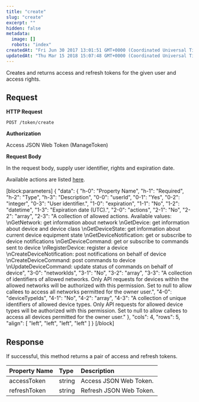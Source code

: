 ```yaml
---
title: "create"
slug: "create"
excerpt: ""
hidden: false
metadata: 
  image: []
  robots: "index"
createdAt: "Fri Jun 30 2017 13:01:51 GMT+0000 (Coordinated Universal Time)"
updatedAt: "Thu Mar 15 2018 15:07:48 GMT+0000 (Coordinated Universal Time)"
---
```

Creates and returns access and refresh tokens for the given user and access rights.

## Request

**HTTP Request**

```text
POST /token/create
```

**Authorization**

Access JSON Web Token (ManageToken)

**Request Body**

In the request body, supply user identifier, rights and expiration date.

Available actions are listed [here](doc:authentication#section-available-actions).

[block:parameters]
{
  "data": {
    "h-0": "Property Name",
    "h-1": "Required",
    "h-2": "Type",
    "h-3": "Description",
    "0-0": "userId",
    "0-1": "Yes",
    "0-2": "integer",
    "0-3": "User identifier.",
    "1-0": "expiration",
    "1-1": "No",
    "1-2": "datetime",
    "1-3": "Expiration date (UTC).",
    "2-0": "actions",
    "2-1": "No",
    "2-2": "array",
    "2-3": "A collection of allowed actions. Available values:  \nGetNetwork: get information about network  \nGetDevice: get information about device and device class  \nGetDeviceState: get information about current device equipment state  \nGetDeviceNotification: get or subscribe to device notifications  \nGetDeviceCommand: get or subscribe to commands sent to device  \nRegisterDevice: register a device  \nCreateDeviceNotification: post notifications on behalf of device  \nCreateDeviceCommand: post commands to device  \nUpdateDeviceCommand: update status of commands on behalf of device",
    "3-0": "networkIds",
    "3-1": "No",
    "3-2": "array",
    "3-3": "A collection of identifiers of allowed networks. Only API requests for devices within the allowed networks will be authorized with this permission. Set to null to allow callees to access all networks permitted for the owner user.",
    "4-0": "deviceTypeIds",
    "4-1": "No",
    "4-2": "array",
    "4-3": "A collection of unique identifiers of allowed device types. Only API requests for allowed device types will be authorized with this permission. Set to null to allow callees to access all devices permitted for the owner user."
  },
  "cols": 4,
  "rows": 5,
  "align": [
    "left",
    "left",
    "left",
    "left"
  ]
}
[/block]


## Response

If successful, this method returns a pair of access and refresh tokens.

| Property Name | Type   | Description             |
| :------------ | :----- | :---------------------- |
| accessToken   | string | Access JSON Web Token.  |
| refreshToken  | string | Refresh JSON Web Token. |

